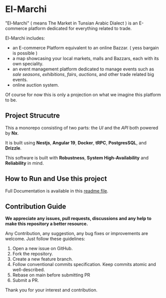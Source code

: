 # El-Marchi

"El-Marchi" ( means The Market in Tunsian Arabic Dialect ) is an E-commerce platform dedicated for everything related to trade.

El-Marchi includes:

- an E-commerce Platform equivalent to an online Bazzar. ( yess bargain is possible )
- a map showcasing your local markets, malls and Bazzars, each with its own speciality.
- an event management platform dedicated to manage events such as _sale seasons_, _exhibitions_, _fairs_, _auctions_, and other trade related big events.
- online auction system.

Of course for now this is only a projection on what we imagine this platform to be.

## Project Strucutre

This a monorepo consisting of two parts: the _UI_ and the _API_ both powered by **Nx**.

It is built using **Nestjs**, **Angular 19**, **Docker**, **tRPC**, **PostgresSQL**, and **Drizzle**.

This software is built with **Robustness**, **System High-Availability** and **Reliability** in mind.

## How to Run and Use this project

Full Documentation is available in this [readme file](./GUIDE.md).

## Contribution Guide

**We appreciate any issues, pull requests, discussions and any help to make this repository a better resource.**

Any Contribution, any suggestion, any bug fixes or improvements are welcome. Just follow these guidelines:

1. Open a new issue on GitHub.
2. Fork the repository.
3. Create a new feature branch.
4. Follow conventional commits specification. Keep commits atomic and well-described.
5. Rebase on main before submitting PR
6. Submit a PR.

Thank you for your interest and contribution.
